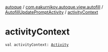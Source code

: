 [autoque](../../index.md) / [com.eakurnikov.autoque.view.autofill](../index.md) / [AutofillUpdatePromptActivity](index.md) / [activityContext](./activity-context.md)

# activityContext

`val activityContext: `[`Activity`](https://developer.android.com/reference/android/app/Activity.html)